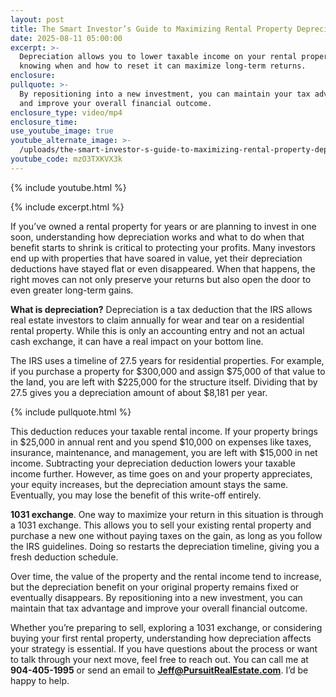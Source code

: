 ```yaml
---
layout: post
title: The Smart Investor’s Guide to Maximizing Rental Property Depreciation
date: 2025-08-11 05:00:00
excerpt: >-
  Depreciation allows you to lower taxable income on your rental property, and
  knowing when and how to reset it can maximize long-term returns.
enclosure:
pullquote: >-
  By repositioning into a new investment, you can maintain your tax advantage
  and improve your overall financial outcome.
enclosure_type: video/mp4
enclosure_time:
use_youtube_image: true
youtube_alternate_image: >-
  /uploads/the-smart-investor-s-guide-to-maximizing-rental-property-depreciation-2.jpg
youtube_code: mzO3TXKVX3k
---
```

{% include youtube.html %}

{% include excerpt.html %}

If you’ve owned a rental property for years or are planning to invest in one soon, understanding how depreciation works and what to do when that benefit starts to shrink is critical to protecting your profits. Many investors end up with properties that have soared in value, yet their depreciation deductions have stayed flat or even disappeared. When that happens, the right moves can not only preserve your returns but also open the door to even greater long-term gains.

**What is depreciation?** Depreciation is a tax deduction that the IRS allows real estate investors to claim annually for wear and tear on a residential rental property. While this is only an accounting entry and not an actual cash exchange, it can have a real impact on your bottom line.

The IRS uses a timeline of 27.5 years for residential properties. For example, if you purchase a property for $300,000 and assign $75,000 of that value to the land, you are left with $225,000 for the structure itself. Dividing that by 27.5 gives you a depreciation amount of about $8,181 per year.

{% include pullquote.html %}

This deduction reduces your taxable rental income. If your property brings in $25,000 in annual rent and you spend $10,000 on expenses like taxes, insurance, maintenance, and management, you are left with $15,000 in net income. Subtracting your depreciation deduction lowers your taxable income further. However, as time goes on and your property appreciates, your equity increases, but the depreciation amount stays the same. Eventually, you may lose the benefit of this write-off entirely.

**1031 exchange**. One way to maximize your return in this situation is through a 1031 exchange. This allows you to sell your existing rental property and purchase a new one without paying taxes on the gain, as long as you follow the IRS guidelines. Doing so restarts the depreciation timeline, giving you a fresh deduction schedule.

Over time, the value of the property and the rental income tend to increase, but the depreciation benefit on your original property remains fixed or eventually disappears. By repositioning into a new investment, you can maintain that tax advantage and improve your overall financial outcome.

Whether you’re preparing to sell, exploring a 1031 exchange, or considering buying your first rental property, understanding how depreciation affects your strategy is essential. If you have questions about the process or want to talk through your next move, feel free to reach out. You can call me at **904-405-1995** or send an email to [**Jeff@PursuitRealEstate.com**](mailto:Jeff@PursuitRealEstate.com). I’d be happy to help.